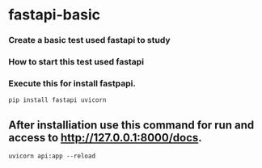 # fastapi-basic

### Create a basic test used fastapi to study

### How to start this test used fastapi

### Execute this for install fastpapi.

    pip install fastapi uvicorn

## After installiation use this command for run and access to http://127.0.0.1:8000/docs.

    uvicorn api:app --reload
